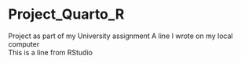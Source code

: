 # Project_Quarto_R
Project as part of my University assignment
A line I wrote on my local computer  
This is a line from RStudio
